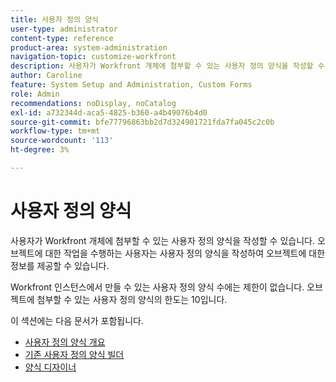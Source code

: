 ```yaml
---
title: 사용자 정의 양식
user-type: administrator
content-type: reference
product-area: system-administration
navigation-topic: customize-workfront
description: 사용자가 Workfront 개체에 첨부할 수 있는 사용자 정의 양식을 작성할 수 있습니다. 오브젝트에 대한 작업을 수행하는 사용자는 사용자 정의 양식을 작성하여 오브젝트에 대한 정보를 제공할 수 있습니다.
author: Caroline
feature: System Setup and Administration, Custom Forms
role: Admin
recommendations: noDisplay, noCatalog
exl-id: a732344d-aca5-4825-b360-a4b49076b4d0
source-git-commit: bfe77796863bb2d7d324901721fda7fa045c2c0b
workflow-type: tm+mt
source-wordcount: '113'
ht-degree: 3%

---
```


# 사용자 정의 양식

사용자가 Workfront 개체에 첨부할 수 있는 사용자 정의 양식을 작성할 수 있습니다. 오브젝트에 대한 작업을 수행하는 사용자는 사용자 정의 양식을 작성하여 오브젝트에 대한 정보를 제공할 수 있습니다.

Workfront 인스턴스에서 만들 수 있는 사용자 정의 양식 수에는 제한이 없습니다. 오브젝트에 첨부할 수 있는 사용자 정의 양식의 한도는 10입니다.

이 섹션에는 다음 문서가 포함됩니다.

* [사용자 정의 양식 개요](../../../administration-and-setup/customize-workfront/create-manage-custom-forms/custom-forms-overview.md)
* [기존 사용자 정의 양식 빌더](/help/quicksilver/administration-and-setup/customize-workfront/create-manage-custom-forms/use-the-custom-form-builder.md)
* [양식 디자이너](/help/quicksilver/administration-and-setup/customize-workfront/create-manage-custom-forms/form-designer/form-designer-toc.md)

